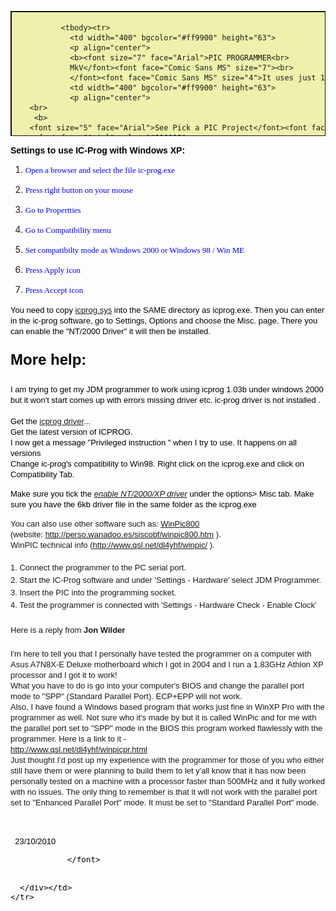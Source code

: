 <html><head>
<meta http-equiv="Content-Language" content="en-us">
<meta http-equiv="Content-Type" content="text/html; charset=windows-1252">
<meta name="GENERATOR" content="Microsoft FrontPage 6.0">
<meta name="ProgId" content="FrontPage.Editor.Document">
<title>Pic Programmer 12 Parts</title>

</head>
<body>

  <table border="1" width="550" height="200" cellpadding="3" style="border-collapse: collapse" bordercolor="#111111" cellspacing="4" bgcolor="#EEF1AB">
    <tbody><tr>
      <td width="100%" bgcolor="#eef1ab" valign="top">
       <table width="412" align="center" border="2" height="71">

              <tbody><tr>
                <td width="400" bgcolor="#ff9900" height="63">
				<p align="center">
				<b><font size="7" face="Arial">PIC PROGRAMMER<br>
				MkV</font><font face="Comic Sans MS" size="7"><br>
				</font><font face="Comic Sans MS" size="4">It uses just 12 parts</font></b></p></td></tr><tr>
                <td width="400" bgcolor="#ff9900" height="63">
				<p align="center">
       <br>
		<b>
       <font size="5" face="Arial">See Pick a PIC Project</font><font face="Arial" color="#000080"><br>
		<font face="Arial" color="#000000">
		<a href="http://www.talkingelectronics.com/te_interactive_index.html">
		Home</a></font></font></b><br>
		<font face="Arial" size="2">PIC Programmer MkV is not available as a kit<br>
		but a similar circuit is:</font><font size="4" face="Comic Sans MS"><b><br>
		</b></font>
		<a href="mailto:talking@tpg.com.au?Subject=Buying Multi Chip Programmer $17.50 plus $6.50 postage&amp;Body=Please send details of how to pay for the Multi Chip Programmer posted%20by%20air%20mail%20to%20my%20country:___________________ My%20name%20is:________">
		<font face="Comic Sans MS" size="4" color="#FF2000">Multi Chip</font></a><font face="Arial" size="2"><a href="mailto:talking@tpg.com.au?Subject=Buying Multi Chip Programmer $17.50 plus $6.50 postage&amp;Body=Please send details of how to pay for the Multi Chip Programmer posted%20by%20air%20mail%20to%20my%20country:___________________ My%20name%20is:________"><font face="Comic Sans MS" size="4" color="#FF2000"> Programmer</font></a></font><font size="4" face="Comic Sans MS"><br>
		</font><font face="Comic Sans MS">$17.50 plus $6.50 postage<br>
		</font>
		<font face="Arial" size="2">Send an email for: 
		<a href="mailto:talking@tpg.com.au?Subject=Buying PIC Programmer $17.50 plus $6.50 postage&amp;Body=Please send details of how to pay for the PIC Programmer posted%20by%20air%20mail%20to%20my%20country:___________________ My%20name%20is:________">
		<font face="Comic Sans MS" size="2" color="#FF2000">Multi Chip Programmer</font></a><font face="Comic Sans MS" size="2" color="#FF2000"><br>
&nbsp;<a target="_&quot;new&quot;" href="http://www.microchipdirect.com/productsearch.aspx?Keywords=DV164120">Buying PICkit-2</a><br>
		Buying</font><font face="Comic Sans MS" size="2" color="#FF2000">
		</font>
		<a href="mailto:talking@tpg.com.au?Subject=Buying adapter for PICkit-2 $2.50 plus postage&amp;Body=Please send details of the 5/6%20pin%20adapter%20for%20$7.50%20posted%20by%20air%20mail%20to%20my%20country:___________________%20%20and%20send%20details%20of%20how%20I%20can%20pay%20for%20it.%20My%20name%20is:________">
		<font face="Comic Sans MS" size="2" color="#FF2000">
		adapter</font></a><font face="Arial" size="2"> for PICkit-2<br>
		&nbsp;</font></font></p></td></tr></tbody></table>

		

    
	
         <font size="2" face="Arial">
		&nbsp;</font><font face="Arial" size="2" color="#000000"></font><p><font face="Arial" size="2" color="#000000"><b>PIC Programmer MkV</b> 
		is designed to get you into PIC Programming for just a few dollars. It 
		uses just 12 components. Most of them will be in your 
		"junk-box" and the PC board is a small piece of matrix board. 
		It's the cheapest way to get started.<br>
		As well as <b>PIC PROGRAMMER MkV </b>you will need these 4 things:<br>
             

		</font><b><font face="Arial" color="#000000">1.</font></b><font face="Arial" size="2" color="#000000"> A desk-top computer with DB-9 
		serial port. (This programmer will not work on a lap-top computer and may not work with Vista.)<br>
             

		</font><font face="Arial" color="#000000"><b>2.</b></font><font face="Arial" size="2" color="#000000"> A software program called
		<a href="files/icprog105c-a.zip">IC-Prog 105C-a</a> and some helpful 
		notes to guide you with setting up your computer. (<b>This project is not suitable for In-Circuit Programming. </b>
		You need to remove the chip from the project you are creating and 
		program it in the 18 pin socket on the programmer. Eight pin chips are 
		fitted with pin 1 aligning with pin 1 of the socket.)
		<br>
             

		</font><font face="Arial" color="#000000"><b>3.</b></font><font face="Arial" size="2" color="#000000"> A PIC chip, 
		either PIC12F629 or PIC16F628 and <br>
             

		</font><font face="Arial" color="#000000"><b>4.</b></font><font face="Arial" size="2" color="#000000"> A project 
		using one of these micros.
		<br>
		<br>
		This will get you into producing a MICROCONTROLLER PROJECT. <br>
		We have concentrated on two PIC chips. An 8 pin and 18 pin chip. 
		The 8 pin chip can be either PIC12F629 or PIC12F675 and the 18 pin chip 
		is PIC16F628 or PIC16F675. <br>
		The programmer will work with many other chips but we are concentrating 
		on these two types to get you started.<br>
		Not only is a microcontroller project simpler than using lots of 
		discrete chips, but it can be cheaper and easier to modify and provide a 
		greater range of features than lots of individual chips. <br>
		On top of this you can produce a project that requires a program and 
		this can be "locked" from prying eyes. This makes it saleable and 
		you can protect your Intellectual Property - and make money.&nbsp; <br>
		Talking Electronics has produced a range of simple projects and provides 
		assistance to get you into programming and creating projects 
		that you have only "dreamed of." <br>
		Getting into microcontroller 
		programming will change your life. <br>
		But before we go any further, let's build the programmer:<br>
		<br>
		<font face="Arial" size="4" color="#000080"><b>THE CIRCUIT<br>
             

		</b>
             

		</font><font face="Arial">H</font>ere's the starting point:</font></p><p align="center"><font face="Arial" size="2" color="#000000">
		<img border="1" src="images/PicProgrammer12Parts.gif" width="500" height="320"><br>
             

		</font><font face="Arial" color="#000080"><b>PIC PROGRAMMER MkV</b></font><font face="Arial" size="2" color="#000000"></font></p><p><font face="Arial" size="2" color="#000000"> <br>
		</font><b><font face="Arial" size="4" color="#000080">BUILDING THE PIC 
		PROGRAMMER</font></b><font face="Arial" size="2" color="#000000"><br>
		The circuit is constructed on a small piece of matrix board. All the 
		components are readily available and the 3 red LEDs act as a visual 
		indication that the programmer is operating as well as creating a 5v 
		rail for the chip. The other two LEDs indicate the clock line is 
		operating and 13v is present on the programming pin. It does not 
		indicate the actual voltage - you will need to measure the voltage with 
		a voltmeter to determine this. <br>
		A 470R resistor is connected between pins 4 and 8 inside the plug. This 
		allows 4 lines to be taken to the project. <br>
&nbsp;</font></p><p align="center"> 
		<img border="0" src="images/PiCPgmrPhotoTop.jpg" width="279" height="352"><br>
		<b><font size="4" face="Arial" color="#000080">Complete PIC Programmer 
		MkV</font></b></p><p align="center"> 
		&nbsp;</p><p align="center"> 
		<img border="0" src="images/PicPgrmPCB-200.gif" width="630" height="395"><br>
		<b><font size="4" face="Arial" color="#0000FF">Top and bottom view of 
		PIC Programmer MkV<br>
		</font><font face="Arial">The wiring is under the board. <br>
		The top view shows the underside wiring to help you<br>
		follow the circuit. </font></b></p><p align="left"> <b><font face="Arial" size="4" color="#000080">WIRING THE PLUG AND 
		LEAD</font></b><br>
		<font face="Arial" size="2" color="#000000">The lead can be any 4-core 
		cable. We have used 4-core telephone cable. Follow the diagram to 
		prevent any mistakes. The 470R resistor is soldered to pins 4 and 8 of 
		the female plug.</font></p><p align="center"> 
		
&nbsp;<img border="1" src="../images/ConnectingLead.gif" width="315" height="360"></p><div align="center">
		
				<p align="left">
		<b>
		<font face="Arial" size="4" color="#000080">
		IF IT DOESN'T WORK<br>
             

	  	</font></b><font size="2" color="#000000" face="Arial">The 5v supply 
		voltage for the chip and the 13v-14v programming voltage comes from the 
		RS-232 feature of the serial port. Some of the lines making up the 
		RS-232 are capable of rising to a positive voltage (about 8 to 12v) and 
		falling to a negative voltage (about -8v to -12v). There are also lines 
		that fluctuate from 0v to +5v. But unfortunately some computers 
		fluctuate between +8v and -8v and some are less.<br>
		If the 3 red LEDs on the programmer do not illuminate when a chip is 
		inserted, the most common problem is the 13v rail. The lines are not 
		producing the 13v rail. <br>
		To solve this problem, fit 4 tiny button cells between the 15k resistor 
		and Vpp of the chip. <br>
		Only a very small current is required when programming and zero current 
		is taken when the chip is removed, so the cells with last a life-time. </font></p><p>
		<img border="1" src="images/PicPgmr-12Parts6vMod.gif" width="500" height="350"><br>
		<font face="Arial" color="#000080"><b>PIC PROGRAMMER MkV </b></font><b>
		<font face="Arial" color="#000080">with 6v Modification</font></b></p><p align="left">
		<b>
		<font face="Arial" size="4" color="#000080">
		USING OTHER PROGRAMMERS<br>
             

	  	</font></b>
		<font face="Arial" size="2" color="#000000">
		There are many programmers on the market to program PIC 
		chips but this project is the cheapest. We have designed it to program 
		two of the smallest and cheapest chips in the range. <br>
		If you don't have a computer with a serial port, you will need a 
		lap-top and&nbsp; buy a programmer from MicroChip. <br>
		It is called PICkit-2 and costs approx $65.00.<br>
		It uses the USB port found on most lap top computers. <br>
		It comes with 2 disks containing all the software you need and is designed to program "In-Circuit." 
		But you will need an adapter to connect between PICkit-2 and the project 
		you are developing. This 
             

	  	</font>
		<font face="Arial" size="2">
		<a href="mailto:talking@tpg.com.au?Subject=Buying adapter for PICkit-2 $2.50 plus postage&amp;Body=Please send details of the 5/6%20pin%20adapter%20for%20$7.50%20posted%20by%20air%20mail%20to%20my%20country:___________________%20%20and%20send%20details%20of%20how%20I%20can%20pay%20for%20it.%20My%20name%20is:________">
		<font face="Comic Sans MS" size="2" color="#FF2000">
		adapter</font></a> </font>
		<font face="Arial" size="2" color="#000000">
		comes from Talking 
		Electronics. You will need to add 5 pins to your project to accept the 
		adapter. More about this on Talking Electronics website. See: 'In 
		Circuit Programming." <br>
		<br>
		PICkit-2 is available from MicroChip:<br>
		<a href="http://www.microchipdirect.com/productsearch.aspx?Keywords=DV164120" target="_&quot;new&quot;">
		http://www.microchipdirect.com/productsearch.aspx?Keywords=DV164120</a> 
		(cost $50.00 USD plus postage). The PICkit-2 from MicroChip is a 
		"package" that also contains 2 CD's and an extra PC board that connects 
		to the programmer so any 8, 14, 18 and 20 pin micros can be programmed. The 
		board contains 4 LEDs, a push-button and a pot as well as some 
		extra lands so you can create a small project.&nbsp; <br>
		The 
             

	  	</font>
		<font face="Arial" size="2">
		<a href="mailto:talking@tpg.com.au?Subject=Buying adapter for PICkit-2 $2.50 plus postage&amp;Body=Please send details of the 5/6%20pin%20adapter%20for%20$7.50%20posted%20by%20air%20mail%20to%20my%20country:___________________%20%20and%20send%20details%20of%20how%20I%20can%20pay%20for%20it.%20My%20name%20is:________">
		<font face="Comic Sans MS" size="2" color="#FF2000">
		adapter</font></a> </font>
		<font face="Arial" size="2" color="#000000">
		&nbsp;that connects PICkit-2 to the project (you are designing) must 
		be purchased from Talking Electronics - otherwise you will have to use 
		the PC board (called an experimental board) that comes with PICkit-2 from Microchip 
		and move the chip to this board while it gets "burnt" (programmed).</font></p><center><font size="2" color="#000000" face="Arial">&nbsp;<table id="table25" bordercolordark="#a77a3d" bordercolorlight="#e3ceb3" bgcolor="white" border="4" bordercolor="#ccb37d" cellpadding="0" cellspacing="0" height="110" width="297">
					<tbody><tr>
						<td height="1" width="321">
						<table id="table26" bordercolordark="#a77a3d" bordercolorlight="#e3ceb3" border="4" bordercolor="#ccb37d" cellpadding="10" cellspacing="0" width="291">
							<tbody><tr bgcolor="white">
								<td bgcolor="#99cc66" width="267">
								<p align="center"><b><font size="6">PIC 
								Programmer MkV</font><font size="2" color="#000000" face="Arial"><br>
								<font size="4" color="#000000" face="Comic Sans MS">
								PARTS LIST&nbsp;</font></font></b></p></td>
							</tr>
						</tbody></table>
						</td>
					</tr>
					<tr>
						<td height="110" width="321">
						<table id="table27" bordercolordark="#a77a3d" bordercolorlight="#e3ceb3" border="4" bordercolor="#ccb37d" cellpadding="10" cellspacing="0" width="291">
							<tbody><tr bgcolor="#0000e0">
								<td bgcolor="#99ccff" width="276">
								<font size="2" color="#000000" face="Arial">2&nbsp; 
								-&nbsp; 470R&nbsp;&nbsp;&nbsp;&nbsp; 1/4 watt (1 
								inside socket)<br>
								1&nbsp; -&nbsp; 4k7&nbsp;&nbsp;&nbsp;&nbsp;&nbsp;&nbsp;&nbsp;&nbsp;&nbsp; "<br>
								2&nbsp; -&nbsp; 10k&nbsp;&nbsp;&nbsp;&nbsp;&nbsp;&nbsp;&nbsp;&nbsp;&nbsp; "<br>
								1&nbsp; -&nbsp; 15k&nbsp;&nbsp;&nbsp;&nbsp;&nbsp;&nbsp;&nbsp;&nbsp;&nbsp; "<br>
								<br>
								1&nbsp; -&nbsp; 100u 25vw electrolytic<br>
								<br>
								1&nbsp; -&nbsp; BC 547 transistor or similar<br>
								3&nbsp; -&nbsp; red 3mm red LEDs<br>
								1&nbsp; -&nbsp; green 3mm LED<br>
								1&nbsp; -&nbsp; yellow 3mm LED<br>
								1&nbsp; -&nbsp; 18 pin IC socket<br>
								<br>
								1m -&nbsp; 4-core telephone cable <br>
								1&nbsp; -&nbsp; 9 pin D-type female <br>
								1&nbsp; -&nbsp; 9 pin backshell <br>
								<br>
								30cm&nbsp; -&nbsp; very fine solder<br>
								<br>
								<b>1</b>&nbsp; -&nbsp; <b>Matrix Board 13holes x 
								14 holes</b></font></td>
							</tr>
						</tbody></table>
						</td>
					</tr>
				</tbody></table>
				<table id="table28" bordercolordark="#a77a3d" bordercolorlight="#e3ceb3" bgcolor="white" border="4" bordercolor="#ccb37d" cellpadding="0" cellspacing="0" height="50" width="297">
					<tbody><tr>
						<td height="1" width="321">
						<table id="table29" bordercolordark="#a77a3d" bordercolorlight="#e3ceb3" border="4" bordercolor="#ccb37d" cellpadding="10" cellspacing="0" width="291">
							<tbody><tr bgcolor="white">
								<td bgcolor="#99aa66" width="267">
								<p align="center"><b>
								<a href="mailto:talking@tpg.com.au?Subject=Buying Multi Chip Programmer $17.50 plus $6.50 postage&amp;Body=Please send details of how to pay for the Multi Chip Programmer posted%20by%20air%20mail%20to%20my%20country:___________________ My%20name%20is:________">
		<font size="4" color="#ff2000" face="Comic Sans MS">
								Buy a kit</font></a><font size="4" face="Comic Sans MS" color="#FF2000">
								<br>
								</font><font face="Comic Sans MS">(Multi Chip 
								Programmer)</font></b></p></td>
							</tr>
						</tbody></table>
						</td>
					</tr>
				</tbody></table>
				</font></center>
				<p align="left"><b><font face="Arial" size="4" color="#000080">
				INSTALLING THE SOFTWARE<br>
				</font></b>
		<font face="Arial" size="2" color="#000000">
				This programmer requires software to perform the "programming" 
				or "burning" operation. <br>
				The software is called
		<a href="files/icprog105c-a.zip">IC-Prog 105C-a</a>&nbsp; and can be 
				found on talking electronics website. Create a file and call it 
				<b>PIC files</b>. Download the .zip file into <b>PIC files</b>. Use: "Extract Here"&nbsp; 
				to extract the file to produce:
				icprog105c-a.exe<br>
				Right-click your mouse on the file and select "Send to:" Desktop 
				(create shortcut)<br>
				A folder will appear on your Desktop with a short-cut to IC-PROG. <br>
				For help setting up the port on your computer and getting the program to run, 
				see <a target="left" href="http://www.talkingelectronics.com/FrameworkPages/cont05a-MultiChipPgmr.html">Multi Chip Programmer</a> on Talking Electronics website. 
				or <a target="left" href="../FrameworkPages/cont05a-MultiChipPgmr.html">Multi Chip Programmer</a><br>
				Next put <a href="files/MPASMWIN.rar">MPASM</a> into 
				<b>PIC files</b> folder<b>. </b>Use: "Extract Here"&nbsp; to 
				extract the file to produce:<b>MPASM.exe<br>
				</b> </font><font face="Arial" size="2">Next put
				<a href="../PICK%20A%20PIC%20Project/files/Notepad2.zip">
				NotePad2</a> into<b> </b></font>
		<font face="Arial" size="2" color="#000000">
				<b>PIC files</b> folder. Use: "Extract Here"&nbsp; to extract 
				the file to produce:<b>NotePad2.exe<br>
				</b>Next put <a href="files/20%20x%20.inc%20files">.inc</a> into
				<b>PIC files</b><br>
				Finally look through the
				<a href="../PICK%20A%20PIC%20Project/PICK-A-PIC%20Project.html">
				list of projects</a> and put one or more .asm files into <b>PIC 
				files</b></font></p>
				<p>
				<img border="0" src="images/3-Icons.jpg" width="229" height="71"><br>
				<b><font face="Arial" color="#0000FF">ICONs on your desktop.<br>
				MPASM and ICProg are in PIC files folder</font></b></p>
				<font size="2" color="#000000" face="Arial">
				</font>
				<div align="center">
					<center>
					<table bgcolor="#ffdead" border="2" cellpadding="3" cellspacing="0" width="100%" id="table30">
						<tbody><tr>
							<td width="100%"><strong>
							<font size="2" face="Arial">Help with installing IC-Prog</font></strong><font size="2" face="Arial"><br>
							<br>
							You will need the following files:&nbsp;
							<a href="files/directio.zip">directio.zip</a> 
							(35KB)&nbsp;&nbsp;<a href="files/loaddrv.zip"> loaddrv.zip</a> 
							(28KB)<br>
							<br>
							One </font>
							<colspan=3 width="710">
        

          					<font size="2" face="Arial">problem is to do with 
							running Windows XP and using the "Windows API" 
							option in IC-Prog instead of "Direct IO". <br>
							By running a utility called "totalio.sys," (in 
							directio.zip) all applications get full control of 
							the I/O ports and thus IC-Prog works perfectly under 
							Windows XP and Windows 2000, since the IC-Prog 
							driver that is available doesn't work for XP (at 
							least it doesn't work for me).<br>
							<br>
							<strong>How To Use IC-Prog with Widows XP/NT/2000:</strong><br>
							You can download a driver for IC-Prog from their 
							website -&nbsp;it is called "icprog.sys" but it is really 
							just a renamed driver originally called "giveio.sys". 
							This utility&nbsp;was written by Dale Roberts as one of a 
							set of utilities to give applications under NT more 
							control over the I/O ports. Clicking on the "Enable 
							NT/2000/XP Driver" check box in the settings will 
							try to install this "icprog.sys". Under XP (on my 
							box anyway), it installs but can't be started. There 
							is probably some black magic regarding security 
							permissions when creating symbolic links.<br>
							The purpose of this driver is to give an application 
							access to the I/O port but only through the driver. 
							This is because XP, like 2000 and NT, doesn't let 
							you have full access to I/O ports like in 
							95/98/MS-DOS.<br>
							However, there is another way. By using another 
							utility written by Dale Roberts, called "totalio.sys", 
							ALL applications can have full control over the I/O 
							ports, and not through a driver's interface. This 
							means you can let IC-Prog use "Direct I/O" instead 
							of "Windows API (in the "Interface" group of 
							hardware settings) and ignore the "Enable NT/2000/XP 
							Driver" option completely. "totalio.sys" (in theory) 
							should also let any programs which control ports 
							directly to work under XP.<br>
							<br>
							<strong>Installing "totalio.sys":</strong><br>
							Extract "totalio.sys" from the "directio.zip" file 
							to&nbsp;"C:\Windows\system32\drivers" directory (or 
							equivalent).</font><p><font size="2" face="Arial">
							Extract "loaddrv.exe" from the "loaddrv.zip" file 
							and run it.<br>
							In the edit box, type in the full path to "totalio.sys" 
							eg. "C:\windows\system32\drivers\totalio.sys"<br>
							Click "Install".<br>
							Click "Start".<br>
							Click "OK".<br>
							<br>
							The driver should now be running. You can check this 
							by running "Start-&gt;Programs-&gt;<br>
							Accessories-&gt;System Tools-&gt;System Information", then 
							clicking on the tree item "System 
							Information-&gt;Software Environment-&gt;Drivers" and 
							looking for "totalio" in the view on the right.<br>
							To start or stop the driver after it has been 
							installed, you could use the "loaddrv.exe" 
							program,&nbsp;or use the following commands in a command 
							prompt:<br>
							"net start totalio" to&nbsp;start the driver.<br>
							"net stop totalio" to stop the driver.<br>
							<br>
							You could put this in a batch file in the IC-Prog 
							directory, eg.<br>
							&nbsp;@echo off<br>
							net start totalio<br>
							icprog<br>
							net stop totalio<br>
							<br>
							You can configure the&nbsp;driver to run automatically on 
							startup, but I wouldn't recommend it. You can do 
							this via Device Manager, select "View-&gt;Show hidden 
							devices" and look under "Non-Plug and Play Drivers" 
							to find "totalio", look at its properties, and 
							change the startup type from "Demand" to "Automatic" 
							(NOT "Boot" or "System") in the "Driver" tab.<br>
							The batch file concept is safest, as you only run 
							the driver when you need to and unload it when you 
							don't need it.<br>
							<br>
							<strong>How to configure IC-Prog:</strong><br>
							Goto: Settings-&gt;Options-&gt;Misc. Tab<br>
							Uncheck "Enable NT/2000/XP Driver"<br>
							Uncheck "Enable Vcc control for JDM" (the help file 
							says it is experimental and not to use it).<br>
							Select "Realtime" in the "Process Priority" group. 
							(in theory, this will prevent other CPU-intensive 
							applications from interrupting your burn process).<br>
							<br>
							Goto: Settings-&gt;Hardware<br>
							Select "JDM Programmer" from "Programmer" dropdown 
							list.<br>
							Select "Direct I/O" from "Interface" group.<br>
							Uncheck all the check boxes under "Communication".<br>
							Select correct COM port.<br>
							Move the&nbsp;"I/O Delay" slider to 10. (other values 
							gave errors for me, but this value could be specific 
							to the PC's CPU speed - tweak until you get no 
							read/write errors).<br>
							<br>
							<strong>Why "Windows API" doesn't work:</strong> <br>
							My hypothesis is that using the Windows API 
							introduces slight delays in setting the serial 
							control lines, such that occasionally the data 
							pulses aren't co-ordinated with the clock 
							pulses&nbsp;during a burn. Whole 14-bit words don't get 
							written,&nbsp;depending on the circuit the word will be 
							all 0 bits or all&nbsp;1 bits depending on the state of 
							the chip's data line. &nbsp; In my experience using the 
							Multi-chip programmer, it meant 5% of the words were 
							burned 3FFF, but not consistently, ie. the errors 
							moved around each burn. Read errors were rare 
							(multiple reads returning different data) but they 
							also experienced the occasional incorrect word of 
							3FFF or just a few bits gone to 1. &nbsp; <br>
							<br>
							These problems all magically disappear once you use 
							"Direct I/O". <br>
							<br>
							&nbsp;</font></p>
							<pre>UPDATE!!! : Settings for how to use IC-Prog with Windows XP.

Open a browser and select the file ic-prog.exe 
Press right button on your mouse 
Go to Properties 
Go to Compatibility menu 
Set compatibility mode as Windows 2000 or Windows 98 / Win ME 
Press Apply icon 
Press Accept icon 
You need to copy icprog.sys into the SAME directory as icprog.exe.
Then you can enter in the ic-prog software, go to Settings, Options
and choose the Misc. page. There you can enable the "NT/2000 Driver"
it will then be installed.&nbsp;</pre>
		</colspan=3></td>
						</tr>
					</tbody></table>
					</center></div>
				<p align="left"><b><font color="#000000" face="Arial">Settings 
				to use IC-Prog with Windows XP:</font></b></p>
				<ol>
					<li>
					<p align="left">
					<font size="2" color="#0000ff" face="Tahoma">Open a browser 
					and select the file ic-prog.exe</font> </p></li>
					<li>
					<p align="left">
					<font size="2" color="#0000ff" face="Tahoma">Press right 
					button on your mouse</font> </p></li>
					<li>
					<p align="left">
					<font size="2" color="#0000ff" face="Tahoma">Go to 
					Propertties</font> </p></li>
					<li>
					<p align="left">
					<font size="2" color="#0000ff" face="Tahoma">Go to 
					Compatibility menu</font> </p></li>
					<li>
					<p align="left">
					<font size="2" color="#0000ff" face="Tahoma">Set 
					compatibilty mode as Windows 2000 or Windows 98 / Win ME</font> 
					</p></li>
					<li>
					<p align="left">
					<font size="2" color="#0000ff" face="Tahoma">Press Apply 
					icon</font> </p></li>
					<li>
					<p align="left">
					<font size="2" color="#0000ff" face="Tahoma">Press Accept 
					icon</font>
    				</p></li>
				</ol>
				<p class="MsoNormal" align="left">
				<font size="2" color="#000000" face="Arial">You need to copy
				<a href="files/icprog.sys">icprog.sys</a> into the SAME 
				directory as icprog.exe. Then you can enter in the ic-prog 
				software, go to Settings, Options and choose the Misc. page. 
				There you can enable the "NT/2000 Driver" it will then be 
				installed.</font></p>
				<font size="5" color="#000000" face="Arial">
				<p align="left"><b>More help:</b></p>
				</font>
				<div class="pagebody">
					<div class="post">
						<div class="posttext">
							<p align="left">
							<font size="2" color="#000000" face="Arial">I am 
							trying to get my JDM programmer to work using icprog 
							1.03b under windows 2000 but it won't start comes up 
							with errors missing driver etc. ic-prog driver is 
							not installed .<br>
							<br>
							Get the <a href="files/icprog.sys">icprog driver</a>...<br>
							Get the latest version of ICPROG.<br>
							I now get a message "Privileged instruction " when I 
							try to use. It happens on all versions<br>
							Change ic-prog's compatibility to Win98. Right click 
							on the icprog.exe and click on Compatibility Tab.</font></p></div>
					</div>
					<div class="post">
						<div class="posttop">
							<p align="left">
							<font size="2" color="#000000" face="Arial">Make 
							sure you tick the *<a href="files/icprog.sys">enable 
							NT/2000/XP driver</a>* under the options&gt; Misc tab. 
							Make sure you have the 6kb driver file in the same 
							folder as the icprog.exe</font></p>
							<p align="left"><font face="Arial" size="2">You can 
							also use other software such as:
							<a href="files/WinPic800.zip">WinPic800</a> <br>
							(website:
							<a href="http://perso.wanadoo.es/siscobf/winpic800.htm">
							http://perso.wanadoo.es/siscobf/winpic800.htm</a> ).
							<br>
							WinPIC technical info (<a href="http://www.qsl.net/dl4yhf/winpic/">http://www.qsl.net/dl4yhf/winpic/</a> 
							). </font>
							<font size="2" color="#000000" face="Arial"><br>
							<br>
							</font><big><font size="2" face="Arial">1. Connect 
							the programmer to the PC serial port.<br>
							2. Start the IC-Prog software and under 'Settings - 
							Hardware' select JDM Programmer.<br>
							3. Insert the PIC into the programming socket.<br>
							4. Test the programmer is connected with 'Settings - 
							Hardware Check - Enable Clock'&nbsp;&nbsp; <br>
							<br>
							Here is a reply from <b>Jon Wilder</b><br>
							<br>
							</font>
							</big><font face="Arial" size="2">I'm here to tell 
							you that I personally have tested the programmer on 
							a computer with Asus A7N8X-E Deluxe motherboard 
							which I got in 2004 and I run a 1.83GHz Athlon XP 
							processor and I got it to work!<br>
							What you have to do is go into your computer's BIOS 
							and change the parallel port mode to "SPP" (Standard 
							Parallel Port). ECP+EPP will not work. <br>
							Also, I have found a Windows based program that 
							works just fine in WinXP Pro with the programmer as 
							well. Not sure who it's made by but it is called 
							WinPic and for me with the parallel port set to "SPP" 
							mode in the BIOS this program worked flawlessly with 
							the programmer. Here is a link to it -<br>
							<a target="_blank" href="http://www.qsl.net/dl4yhf/winpicpr.html">
							http://www.qsl.net/dl4yhf/winpicpr.html</a><br>
							Just thought I'd post up my experience with the 
							programmer for those of you who either still have 
							them or were planning to build them to let y'all 
							know that it has now been personally tested on a 
							machine with a processor faster than 500MHz and it 
							fully worked with no issues. The only thing to 
							remember is that it will not work with the parallel 
							port set to "Enhanced Parallel Port" mode. It must 
							be set to "Standard Parallel Port" mode. </font></p></div>
					</div>
				</div>
				<p align="center"><font size="2" color="#000000" face="Arial">
		<br>

		
		
&nbsp; 23/10/2010</font></p><font size="2" color="#000000" face="Arial">
		<p></p>
             

				</font>
             

	  </div></td>
    </tr>
  </tbody></table>
<br>
<script async="" src="//pagead2.googlesyndication.com/pagead/js/adsbygoogle.js"></script>
<!-- Main Ad at bottom of all pages -->
<ins class="adsbygoogle" style="display:inline-block;width:728px;height:90px" data-ad-client="ca-pub-1453190872429143" data-ad-slot="0979446043" data-adsbygoogle-status="done" data-overlap-observer-io="false"><ins id="aswift_0_expand" style="display:inline-table;border:none;height:90px;margin:0;padding:0;position:relative;visibility:visible;width:728px;background-color:transparent;"><ins id="aswift_0_anchor" style="display:block;border:none;height:90px;margin:0;padding:0;position:relative;visibility:visible;width:728px;background-color:transparent;"><iframe width="728" height="90" frameborder="0" marginwidth="0" marginheight="0" vspace="0" hspace="0" allowtransparency="true" scrolling="no" allowfullscreen="true" onload="var i=this.id,s=window.google_iframe_oncopy,H=s&amp;&amp;s.handlers,h=H&amp;&amp;H[i],w=this.contentWindow,d;try{d=w.document}catch(e){}if(h&amp;&amp;d&amp;&amp;(!d.body||!d.body.firstChild)){if(h.call){setTimeout(h,0)}else if(h.match){try{h=s.upd(h,i)}catch(e){}w.location.replace(h)}}" id="aswift_0" name="aswift_0" style="left:0;position:absolute;top:0;border:0px;width:728px;height:90px;"></iframe></ins></ins></ins>
<script>
(adsbygoogle = window.adsbygoogle || []).push({});
</script><br>

<script async="" src="//pagead2.googlesyndication.com/pagead/js/adsbygoogle.js"></script>
<!-- talkingelectronics.com -->
<ins class="adsbygoogle" style="display:inline-block;width:728px;height:90px" data-ad-client="ca-pub-1453190872429143" data-ad-slot="7809987178" data-adsbygoogle-status="done" data-overlap-observer-io="false"><ins id="aswift_1_expand" style="display:inline-table;border:none;height:90px;margin:0;padding:0;position:relative;visibility:visible;width:728px;background-color:transparent;"><ins id="aswift_1_anchor" style="display:block;border:none;height:90px;margin:0;padding:0;position:relative;visibility:visible;width:728px;background-color:transparent;"><iframe width="728" height="90" frameborder="0" marginwidth="0" marginheight="0" vspace="0" hspace="0" allowtransparency="true" scrolling="no" allowfullscreen="true" onload="var i=this.id,s=window.google_iframe_oncopy,H=s&amp;&amp;s.handlers,h=H&amp;&amp;H[i],w=this.contentWindow,d;try{d=w.document}catch(e){}if(h&amp;&amp;d&amp;&amp;(!d.body||!d.body.firstChild)){if(h.call){setTimeout(h,0)}else if(h.match){try{h=s.upd(h,i)}catch(e){}w.location.replace(h)}}" id="aswift_1" name="aswift_1" style="left:0;position:absolute;top:0;border:0px;width:728px;height:90px;"></iframe></ins></ins></ins>
<script>
(adsbygoogle = window.adsbygoogle || []).push({});
</script><br>

<script async="" src="//pagead2.googlesyndication.com/pagead/js/adsbygoogle.js"></script>
<!-- talkingelectronics3.com -->
<ins class="adsbygoogle" style="display:inline-block;width:728px;height:90px" data-ad-client="ca-pub-1453190872429143" data-ad-slot="1763453575" data-adsbygoogle-status="done" data-overlap-observer-io="false"><ins id="aswift_2_expand" style="display:inline-table;border:none;height:90px;margin:0;padding:0;position:relative;visibility:visible;width:728px;background-color:transparent;"><ins id="aswift_2_anchor" style="display:block;border:none;height:90px;margin:0;padding:0;position:relative;visibility:visible;width:728px;background-color:transparent;"><iframe width="728" height="90" frameborder="0" marginwidth="0" marginheight="0" vspace="0" hspace="0" allowtransparency="true" scrolling="no" allowfullscreen="true" onload="var i=this.id,s=window.google_iframe_oncopy,H=s&amp;&amp;s.handlers,h=H&amp;&amp;H[i],w=this.contentWindow,d;try{d=w.document}catch(e){}if(h&amp;&amp;d&amp;&amp;(!d.body||!d.body.firstChild)){if(h.call){setTimeout(h,0)}else if(h.match){try{h=s.upd(h,i)}catch(e){}w.location.replace(h)}}" id="aswift_2" name="aswift_2" style="left:0;position:absolute;top:0;border:0px;width:728px;height:90px;"></iframe></ins></ins></ins>
<script>
(adsbygoogle = window.adsbygoogle || []).push({});
</script><br>

<script async="" src="//pagead2.googlesyndication.com/pagead/js/adsbygoogle.js"></script>
<!-- Advert4 -->
<ins class="adsbygoogle" style="display:inline-block;width:728px;height:90px" data-ad-client="ca-pub-1453190872429143" data-ad-slot="4716919978" data-adsbygoogle-status="done" data-overlap-observer-io="false"><ins id="aswift_3_expand" style="display:inline-table;border:none;height:90px;margin:0;padding:0;position:relative;visibility:visible;width:728px;background-color:transparent;"><ins id="aswift_3_anchor" style="display:block;border:none;height:90px;margin:0;padding:0;position:relative;visibility:visible;width:728px;background-color:transparent;"><iframe width="728" height="90" frameborder="0" marginwidth="0" marginheight="0" vspace="0" hspace="0" allowtransparency="true" scrolling="no" allowfullscreen="true" onload="var i=this.id,s=window.google_iframe_oncopy,H=s&amp;&amp;s.handlers,h=H&amp;&amp;H[i],w=this.contentWindow,d;try{d=w.document}catch(e){}if(h&amp;&amp;d&amp;&amp;(!d.body||!d.body.firstChild)){if(h.call){setTimeout(h,0)}else if(h.match){try{h=s.upd(h,i)}catch(e){}w.location.replace(h)}}" id="aswift_3" name="aswift_3" style="left:0;position:absolute;top:0;border:0px;width:728px;height:90px;"></iframe></ins></ins></ins>
<script>
(adsbygoogle = window.adsbygoogle || []).push({});
</script>


<ins class="adsbygoogle adsbygoogle-noablate" data-adsbygoogle-status="done" style="display: none !important;"><ins id="aswift_4_expand" style="display:inline-table;border:none;height:0px;margin:0;padding:0;position:relative;visibility:visible;width:0px;background-color:transparent;"><ins id="aswift_4_anchor" style="display:block;border:none;height:0px;margin:0;padding:0;position:relative;visibility:visible;width:0px;background-color:transparent;"><iframe frameborder="0" marginwidth="0" marginheight="0" vspace="0" hspace="0" allowtransparency="true" scrolling="no" allowfullscreen="true" onload="var i=this.id,s=window.google_iframe_oncopy,H=s&amp;&amp;s.handlers,h=H&amp;&amp;H[i],w=this.contentWindow,d;try{d=w.document}catch(e){}if(h&amp;&amp;d&amp;&amp;(!d.body||!d.body.firstChild)){if(h.call){setTimeout(h,0)}else if(h.match){try{h=s.upd(h,i)}catch(e){}w.location.replace(h)}}" id="aswift_4" name="aswift_4" style="left:0;position:absolute;top:0;border:0px;width:0px;height:0px;"></iframe></ins></ins></ins><iframe id="google_osd_static_frame_4647499372611" name="google_osd_static_frame" style="display: none; width: 0px; height: 0px;"></iframe></body><iframe id="google_esf" name="google_esf" src="https://googleads.g.doubleclick.net/pagead/html/r20191114/r20190131/zrt_lookup.html#" data-ad-client="ca-pub-1453190872429143" style="display: none;"></iframe></html>
